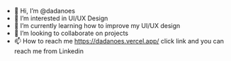 - 👋 Hi, I’m @dadanoes
- 👀 I’m interested in UI/UX Design
- 🌱 I’m currently learning how to improve my UI/UX design
- 💞️ I’m looking to collaborate on projects
- 📫 How to reach me https://dadanoes.vercel.app/ click link and you can reach me from Linkedin

<!---
dadanoes/dadanoes is a ✨ special ✨ repository because its `README.md` (this file) appears on your GitHub profile.
You can click the Preview link to take a look at your changes.
--->
